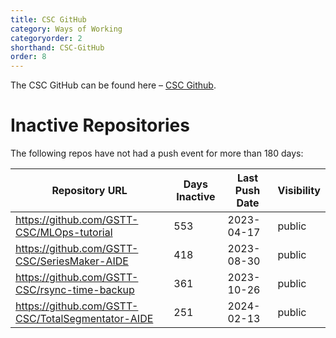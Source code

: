 ```yaml
---
title: CSC GitHub
category: Ways of Working
categoryorder: 2
shorthand: CSC-GitHub
order: 8
---
```


The CSC GitHub can be found here – <a href="https://github.com/GSTT-CSC/">CSC Github</a>.

# Inactive Repositories

The following repos have not had a push event for more than 180 days:

| Repository URL | Days Inactive | Last Push Date | Visibility |
| --- | --- | --- | --- |
| https://github.com/GSTT-CSC/MLOps-tutorial | 553 | 2023-04-17 | public |
| https://github.com/GSTT-CSC/SeriesMaker-AIDE | 418 | 2023-08-30 | public |
| https://github.com/GSTT-CSC/rsync-time-backup | 361 | 2023-10-26 | public |
| https://github.com/GSTT-CSC/TotalSegmentator-AIDE | 251 | 2024-02-13 | public |
